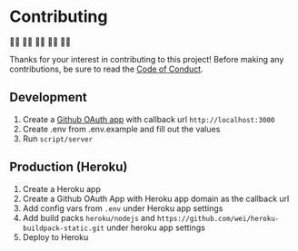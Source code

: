 # Contributing

🙌🏻 🙌🏼 🙌🏽 🙌🏾 🙌🏿

Thanks for your interest in contributing to this project! Before making any contributions, be sure to read the [Code of Conduct](CODE_OF_CONDUCT.md).

## Development

1. Create a [Github OAuth app](https://github.com/settings/applications/new?oauth_application[name]=repo-sync-dev&oauth_application[callback_url]=http://localhost:3000&oauth_application[url]=http://localhost:3000&oauth_application[description]=app%20for%20testing%20repo-sync/repo-sync%20in%20development) with callback url `http://localhost:3000`
2. Create .env from .env.example and fill out the values
3. Run `script/server`

## Production (Heroku)

1. Create a Heroku app
2. Create a Github OAuth App with Heroku app domain as the callback url
3. Add config vars from `.env` under Heroku app settings
4. Add build packs `heroku/nodejs` and `https://github.com/wei/heroku-buildpack-static.git` under heroku app settings
5. Deploy to Heroku